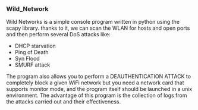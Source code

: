 ### Wild_Network

Wild Networks is a simple console program written in python using the scapy library. thanks to it, we can scan the WLAN for hosts and open ports and then perform several DoS attacks like:

- DHCP starvation
- Ping of Death
- Syn Flood
- SMURF attack

The program also allows you to perform a DEAUTHENTICATION ATTACK to completely block a given WiFi network but you need a network card that supports monitor mode, and the program itself should be launched in a unix environment. The advantage of this program is the collection of logs from the attacks carried out and their effectiveness.
